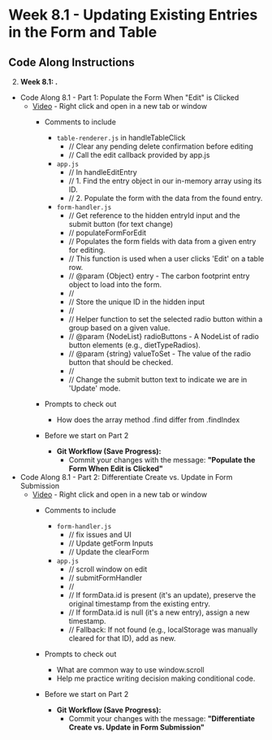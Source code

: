 # Week 8.1 - Updating Existing Entries in the Form and Table

## Code Along Instructions

2. **Week 8.1: .**
* Code Along 8.1 - Part 1: Populate the Form When "Edit" is Clicked
    - [Video](https://www.youtube.com/watch?v=z5QLd2jJEHo) - Right click and open in a new tab or window
        - Comments to include
            - `table-renderer.js` in handleTableClick
                - // Clear any pending delete confirmation before editing
                - // Call the edit callback provided by app.js
            - `app.js`
                - // In handleEditEntry
                - // 1. Find the entry object in our in-memory array using its ID.
                - // 2. Populate the form with the data from the found entry.
            - `form-handler.js`
                - // Get reference to the hidden entryId input and the submit button (for text change)
                - // populateFormForEdit
                - // Populates the form fields with data from a given entry for editing.
                - // This function is used when a user clicks 'Edit' on a table row.
                - // @param {Object} entry - The carbon footprint entry object to load into the form.
                - //
                - // Store the unique ID in the hidden input
                - //
                - // Helper function to set the selected radio button within a group based on a given value.
                - // @param {NodeList} radioButtons - A NodeList of radio button elements (e.g., dietTypeRadios).
                - // @param {string} valueToSet - The value of the radio button that should be checked.
                - // 
                - // Change the submit button text to indicate we are in 'Update' mode.
                
        - Prompts to check out
            - How does the array method .find differ from .findIndex

        - Before we start on Part 2
            * **Git Workflow (Save Progress):**
                * Commit your changes with the message: **"Populate the Form When Edit is Clicked"**
* Code Along 8.1 - Part 2: Differentiate Create vs. Update in Form Submission
    - [Video](https://www.youtube.com/watch?v=LSl7A26xZik) - Right click and open in a new tab or window
        - Comments to include
            - `form-handler.js`
                - // fix issues and UI
                - // Update getForm Inputs
                - // Update the clearForm 
            - `app.js`      
                - // scroll window on edit
                - // submitFormHandler
                - // 
                - // If formData.id is present (it's an update), preserve the original timestamp from the existing entry.
                - // If formData.id is null (it's a new entry), assign a new timestamp.
                - // Fallback: If not found (e.g., localStorage was manually cleared for that ID), add as new.
                
        - Prompts to check out
            - What are common way to use window.scroll
            - Help me practice writing decision making conditional code. 

        - Before we start on Part 2
            * **Git Workflow (Save Progress):**
                * Commit your changes with the message: **"Differentiate Create vs. Update in Form Submission"**

